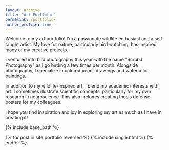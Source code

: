 ```yaml
---
layout: archive
title: "Art Portfolio"
permalink: /portfolio/
author_profile: true
---
```


Welcome to my art portfolio! I'm a passionate wildlife enthusiast and a self-taught artist. My love for nature, particularly bird watching, has inspired many of my creative projects. 

I ventured into bird photography this year with the name "ScrubJ Photography" as I go birding a few times per month. Alongside photography, I specialize in colored pencil drawings and watercolor paintings.

In addition to my wildlife-inspired art, I blend my academic interests with art. I sometimes illustrate scientific concepts, particularly for my own research in neuroscience. This also includes creating thesis defense posters for my colleagues. 

I hope you find inspiration and joy in exploring my art as much as I have in creating it!

{% include base_path %}

{% for post in site.portfolio reversed %}
  {% include single.html %}
{% endfor %}
